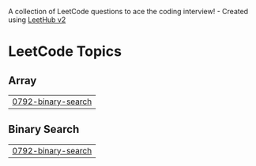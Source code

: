 A collection of LeetCode questions to ace the coding interview! - Created using [LeetHub v2](https://github.com/arunbhardwaj/LeetHub-2.0)
<!---LeetCode Topics Start-->
# LeetCode Topics
## Array
|  |
| ------- |
| [0792-binary-search](https://github.com/revanth2805r/LeetCode-Daily/tree/master/0792-binary-search) |
## Binary Search
|  |
| ------- |
| [0792-binary-search](https://github.com/revanth2805r/LeetCode-Daily/tree/master/0792-binary-search) |
<!---LeetCode Topics End-->